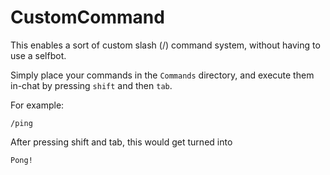 # CustomCommand

This enables a sort of custom slash (/) command system, without having to use a selfbot.

Simply place your commands in the `Commands` directory, and execute them in-chat by pressing `shift` and then `tab`.

For example:

```
/ping
```

After pressing shift and tab, this would get turned into

```
Pong!
```